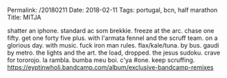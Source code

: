 Permalink: /20180211
Date: 2018-02-11
Tags: portugal, bcn, half marathon  
Title: MITJA  
  
shatter an iphone. standard ac som brekkie. freeze at the arc. chase one fifty. get one forty five plus. with l'armata fennel and the scruff team. on a glorious day. with music. fuck iron man rules. flax/kale/tuna. by bus. gaudi by metro. the lights and the art. the load, dropped. the jesus sudoku. crave for tororojo. la rambla. bumba meu boi. c'ya #one. keep scruffing.
<https://eyptinwholi.bandcamp.com/album/exclusive-bandcamp-remixes>  
